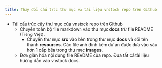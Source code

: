 ```yaml
---
title: Thay đổi cấu trúc thư mục và tài liệu vnstock repo trên Github
---
```

- Tái cấu trúc cây thư mục của vnstock repo trên Github
  - Chuyển toàn bộ file markdown vào thư mục **docs** trừ file README (Tiếng Việt).
    - Chuyển thư mục **src** vào bên trong thư mục **docs** và đổi tên thành **resources**. Các file ảnh đính kèm dự án được đưa vào sâu hơn 1 cấp bên trong thư mục **images**.
  - Đơn giản hóa nội dung file README của repo. Đưa tất cả tài liệu hướng dẫn vào vnstock docs.